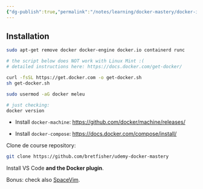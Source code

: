 ```yaml
---
{"dg-publish":true,"permalink":"/notes/learning/docker-mastery/docker-installation/","dgHomeLink":true,"dgPassFrontmatter":false}
---
```


## Installation

```sh
sudo apt-get remove docker docker-engine docker.io containerd runc

# the script below does NOT work with Linux Mint :(
# detailed instructions here: https://docs.docker.com/get-docker/

curl -fsSL https://get.docker.com -o get-docker.sh
sh get-docker.sh

sudo usermod -aG docker meleu

# just checking:
docker version
```

- Install `docker-machine`: <https://github.com/docker/machine/releases/>

- Install `docker-compose`: <https://docs.docker.com/compose/install/>

Clone de course repository:
```sh
git clone https://github.com/bretfisher/udemy-docker-mastery
```

Install VS Code **and the Docker plugin**.

Bonus: check also [SpaceVim](https://spacevim.org/).


